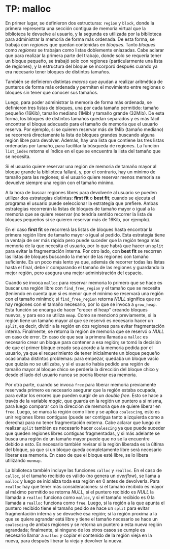 # TP: malloc

En primer lugar, se definieron dos estructuras: `region` y `block`, donde la primera representa una sección contigua de memoria virtual que la biblioteca le devuelve al usuario, y la segunda es utilizada por la biblioteca para administrar la memoria de forma más ordenada. De esta forma, se trabaja con _regiones_ que quedan contenidas en _bloques_. Tanto _bloques_ como _regiones_ se trabajan como listas doblemente enlazadas. Cabe aclarar que para realizar la primera parte del trabajo, donde solo se requería tener un bloque pequeño, se trabajó solo con regiones (particularmente una lista de regiones), y la estructura del bloque se incorporó después cuando ya era necesario tener bloques de distintos tamaños.

También se definieron distintas _macros_ que ayudan a realizar aritmética de punteros de forma más ordenada y permiten el movimiento entre regiones o bloques sin tener que conocer sus tamaños. 

Luego, para poder administrar la memoria de forma más ordenada, se definieron tres listas de bloques, una por cada tamaño permitido: tamaño pequeño (16Kib), tamaño mediano (1Mib) y tamaño grande (32Mib). De esta forma, los bloques de distintos tamaños quedan separados y es más fácil encontrar el bloque adecuado para el tamaño de memoria que el usuario reserva. Por ejemplo, si se quieren reservar más de 1Mib (tamaño mediano) se recorrerá directamente la lista de bloques grandes buscando alguna región libre para devolver. Además, hay una lista que contiene las tres listas ordenadas por tamaño, para facilitar la búsqueda de regiones. La función `list_index` retorna el índice en el que se encuentra la lista del tamaño que se necesita.

Si el usuario quiere reservar una región de memoria de tamaño mayor al bloque grande la biblioteca fallará, y, por el contrario, hay un mínimo de tamaño para las regiones; si el usuario quiere reservar menos memoria se devuelve siempre una región con el tamaño mínimo. 

A la hora de buscar regiones libres para devolverle al usuario se pueden utilizar dos estrategias distintas: **first fit** o **best fit**; cuando se ejecuta el programa el usuario puede seleccionar la estrategia que prefiere. Ambas estrategias recorrerán la listas de bloques de tamaño mayor o igual a la memoria que se quiere reservar (no tendría sentido recorrer la lista de bloques pequeños si se quieren reservar más de 16Kib, por ejemplo). 

En el caso **first fit** se recorrerá las listas de bloques hasta encontrar la primera región libre de tamaño mayor o igual al pedido. Esta estrategia tiene la ventaja de ser más rápida pero puede suceder que la región tenga más memoria de la que necesita el usuario, por lo que habrá que hacer un `split` para evitar la fragmentación interna. Por otro lado, con **best fit** se recorren las listas de bloques buscando la menor de las regiones con tamaño suficiente. Es un poco más lento ya que, además de recorrer todas las listas hasta el final, debe ir comparando el tamaño de las regiones y guardando la mejor región, pero asegura una mejor administración del espacio.


Cuando se invoca `malloc` para reservar memoria lo primero que se hace es buscar una región libre con `find_free_region` y el tamaño que se necesita (teniendo en cuenta que si es menor que el mínimo se reservará una región con el tamaño mínimo); si `find_free_region` retorna _NULL_ significa que no hay regiones con el tamaño necesario, por lo que se invoca a `grow_heap`. Esta función se encarga de hacer "crecer el heap" creando bloques nuevos, y para eso se utiliza `mmap`. Como se mencionó previamente, si la región tiene un tamaño mayor al que se reservó es necesario hacer un `split`, es decir, dividir a la región en dos regiones para evitar fragmentación interna. Finalmente, se retorna la región de memoria que se reservó o _NULL_ en caso de error. En caso de que sea la primera llamada a `malloc` es necesario crear un bloque para contener a esa región; se tomó la decisión de que el primer bloque creado sea acorde a la memoria pedida por el usuario, ya que el requerimiento de tener inicialmente un bloque pequeño ocasionaba distintos problemas: para empezar, quedaba un bloque vacío que quizás no se utilizaba, y si el usuario había pedido una región de tamaño mayor al bloque chico se perdería la dirección del bloque chico y desde el lado del usuario nunca se podría liberar esa memoria. 

Por otra parte, cuando se invoca `free` para liberar memoria previamente reservada primero es necesario asegurar que la región estaba ocupada, para evitar los errores que pueden surgir de un _double free_. Esto se hace a través de la variable _magic_, que guarda en la región un puntero a sí misma, para luego comparar con la dirección de memoria que se quiere liberar en `free`. Luego, se marca la región como libre y se aplica `coalescing`, esto es unir regiones libres contiguas (puede ser contigua tanto a izquierda como a derecha) para no tener fragmentación externa. Cabe aclarar que luego de realizar `split` también es necesario hacer `coalescing` ya que puede suceder que queden regiones libres contiguas fragmentadas, y si más adelante se busca una región de un tamaño mayor puede que no se la encuentre debido a esto. Es necesario también revisar si la región liberada es la última del bloque, ya que si un bloque queda completamente libre será necesario liberar esa memoria. En caso de que el bloque esté libre, se lo libera utilizando `munmap`.  

La biblioteca también incluye las funciones `calloc` y `realloc`. En el caso de `calloc`, si el tamaño recibido es válido (no genera un _overflow_), se llama a `malloc` y luego se inicializa toda esa región en 0 antes de devolverla. Para `realloc` hay que tener más consideraciones: si el tamaño recibido es mayor al máximo permitido se retorna _NULL_, si el puntero recibido es _NULL_ la llamada a `realloc` funciona como `malloc`, y si el tamaño recibido es 0 la llamada a `realloc` funciona como `free`. Luego, si la región a la que apunta el puntero recibido tiene el tamaño pedido se hace un `split` para evitar fragmentación interna y se devuelve esa región; si la región proxima a la que se quiere agrandar está libre y tiene el tamaño necesario se hace un `coalescing` de ambas regiones y se retorna un puntero a esta nueva región agrandada; finalmente, si ninguno de los otros casos se cumple es necesario llamar a `malloc` y copiar el contenido de la región vieja en la nueva, para después liberar la vieja y devolver la nueva. 
